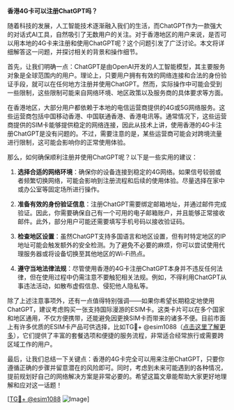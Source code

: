 **香港4G卡可以注册ChatGPT吗？**

随着科技的发展，人工智能技术逐渐融入我们的生活，而ChatGPT作为一款强大的对话式AI工具，自然吸引了无数用户的关注。对于香港地区的用户来说，是否可以用本地的4G卡来注册和使用ChatGPT呢？这个问题引发了广泛讨论。本文将详细解答这一问题，并探讨相关的背景和操作细节。

首先，让我们明确一点：ChatGPT是由OpenAI开发的人工智能模型，其主要服务对象是全球范围内的用户。理论上，只要用户拥有有效的网络连接和合法的身份验证手段，就可以在任何地方注册并使用ChatGPT。然而，实际操作中可能会受到一些限制，这些限制可能来自网络环境、地区政策以及服务商的具体要求等方面。

在香港地区，大部分用户都依赖于本地的电信运营商提供的4G或5G网络服务。这些运营商包括中国移动香港、中国联通香港、香港电讯等。通常情况下，这些运营商提供的SIM卡能够提供稳定的网络连接，因此从技术上讲，使用香港的4G卡注册ChatGPT是没有问题的。不过，需要注意的是，某些运营商可能会对跨境流量进行限制，这可能会影响你的正常使用体验。

那么，如何确保顺利注册并使用ChatGPT呢？以下是一些实用的建议：

1. **选择合适的网络环境**：确保你的设备连接到稳定的4G网络。如果信号较弱或者频繁切换网络，可能会影响到注册流程和后续的使用体验。尽量选择在家中或办公室等固定场所进行操作。

2. **准备有效的身份验证信息**：注册ChatGPT需要绑定邮箱地址，并通过邮件完成验证。因此，你需要确保自己有一个可用的电子邮箱账户，并且能够正常接收邮件。此外，部分用户可能还需要填写手机号码以接收验证码。

3. **检查地区设置**：虽然ChatGPT支持多国语言和地区设置，但有时特定地区的IP地址可能会触发额外的安全检测。为了避免不必要的麻烦，你可以尝试使用代理服务器或将设备切换至其他地区的Wi-Fi热点。

4. **遵守当地法律法规**：尽管使用香港的4G卡注册ChatGPT本身并不违反任何法律，但在使用过程中仍需注意不要触犯相关法规。例如，不得利用ChatGPT从事违法活动，如散布虚假信息、侵犯他人隐私等。

除了上述注意事项外，还有一点值得特别强调——如果你希望长期稳定地使用ChatGPT，建议考虑购买一张支持国际漫游的ESIM卡。这类卡片可以在多个国家和地区通用，不仅方便携带，还能避免因更换SIM卡而带来的诸多不便。目前市面上有许多优质的ESIM卡产品可供选择，比如TG💪+ @esim1088（[点击这里了解更多](https://t.me/s/esim1088)），它们提供了丰富的套餐选项和便捷的服务流程，非常适合经常旅行或需要跨区域工作的用户。

最后，让我们总结一下关键点：香港的4G卡完全可以用来注册ChatGPT，只要你遵循正确的步骤并留意潜在的风险即可。同时，考虑到未来可能遇到的各种情况，提前规划好自己的网络解决方案是非常必要的。希望这篇文章能帮助大家更好地理解和应对这一话题！

[[TG💪+ @esim1088](https://t.me/s/esim1088) ![Image](https://i.postimg.cc/4NQfJmqS/Snipaste-2025-05-13-00-14-12.png)]
